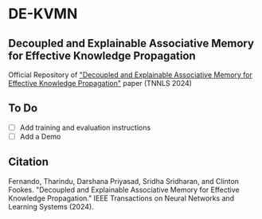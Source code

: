 # DE-KVMN
## Decoupled and Explainable Associative Memory for Effective Knowledge Propagation
Official Repository of ["Decoupled and Explainable Associative Memory for Effective Knowledge Propagation"](https://eprints.qut.edu.au/253873/) paper (TNNLS 2024)

## To Do
- [ ] Add training and evaluation instructions
- [ ] Add a Demo

## Citation
Fernando, Tharindu, Darshana Priyasad, Sridha Sridharan, and Clinton Fookes. "Decoupled and Explainable Associative Memory for Effective Knowledge Propagation." IEEE Transactions on Neural Networks and Learning Systems (2024).
